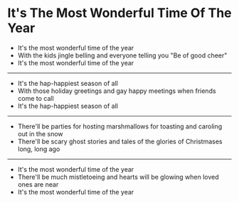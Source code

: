 # It's The Most Wonderful Time Of The Year

- It's the most wonderful time of the year
- With the kids jingle belling and everyone telling you "Be of good cheer"
- It's the most wonderful time of the year
***
- It's the hap-happiest season of all
- With those holiday greetings and gay happy meetings when friends come to call
- It's the hap-happiest season of all
***
- There'll be parties for hosting marshmallows for toasting and caroling out in the snow
- There'll be scary ghost stories and tales of the glories of Christmases long, long ago
***
- It's the most wonderful time of the year
- There'll be much mistletoeing and hearts will be glowing when loved ones are near
- It's the most wonderful time of the year
